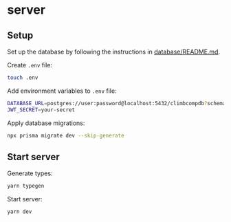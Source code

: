# server

## Setup

Set up the database by following the instructions in [database/README.md](../database/README.md).

Create `.env` file:

```bash
touch .env
```

Add environment variables to `.env` file:

```bash
DATABASE_URL=postgres://user:password@localhost:5432/climbcompdb?schema=public
JWT_SECRET=your-secret
```

Apply database migrations:

```bash
npx prisma migrate dev --skip-generate
```

## Start server

Generate types:

```bash
yarn typegen
```

Start server:

```bash
yarn dev
```
